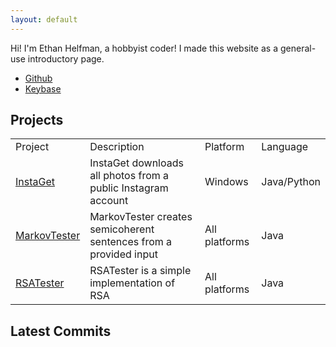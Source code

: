 ```yaml
---
layout: default
---
```

<script type="text/javascript" src="FeedEk/js/jquery-1.9.1.min.js"></script>
Hi! I'm Ethan Helfman, a hobbyist coder! I made this website as a general-use introductory page.
<ul>
	<li><a href="http://github.com/ethanhelfman/">Github</a></li>
	<li><a href="https://keybase.io/hjelfman">Keybase</a></li>
</ul>

## Projects
<table width="100%">
	<tr>
		<td>Project</td>
		<td>Description</td>
		<td>Platform</td>
		<td>Language</td>
	</tr>
	<tr>
		<td><a href="https://github.com/ethanhelfman/InstaGet">InstaGet</a></td>
		<td>InstaGet downloads all photos from a public Instagram account</td>
		<td>Windows</td>
		<td>Java/Python</td>
	</tr>
	<tr>
		<td><a href="https://github.com/ethanhelfman/MarkovTester">MarkovTester</a></td>
		<td>MarkovTester creates semicoherent sentences from a provided input</td>
		<td>All platforms</td>
		<td>Java</td>
	</tr>
	<tr>
		<td><a href="https://github.com/ethanhelfman/RSATest">RSATester</a></td>
		<td>RSATester is a simple implementation of RSA</td>
		<td>All platforms</td>
		<td>Java</td>
	</tr>
</table>

## Latest Commits
<div id="jQuery">
	<script type="text/javascript">
		$.get('https://github.com/ethanhelfman.atom', function (data) {
	 		$(data).find("entry").each(function () { // or "item" or whatever suits your feed
				var el = $(this);

				console.log("------------------------");
				console.log("title      : " + el.find("title").text());
				console.log("author     : " + el.find("author").text());
				console.log("description: " + el.find("description").text());
    			});
		});
	</script>
</div>
